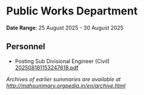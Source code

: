 # Public Works Department

**Date Range**: 25 August 2025 - 30 August 2025


## Personnel
- Posting Sub Divisional Engineer (Civil)\
  [202508181153247618.pdf](https://gr.maharashtra.gov.in/Site/Upload/Government%20Resolutions/English/202508181153247618.pdf)


*Archives of earlier summaries are available at http://mahsummary.orgpedia.in/en/archive.html*